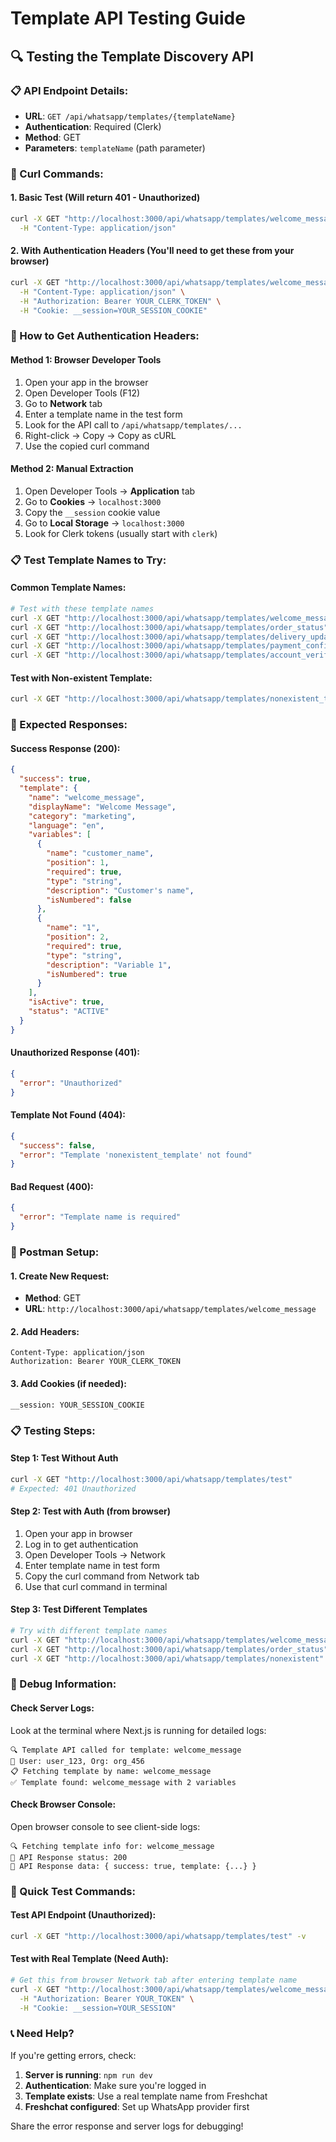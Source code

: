 # Template API Testing Guide

## 🔍 Testing the Template Discovery API

### **📋 API Endpoint Details:**
- **URL**: `GET /api/whatsapp/templates/{templateName}`
- **Authentication**: Required (Clerk)
- **Method**: GET
- **Parameters**: `templateName` (path parameter)

### **🚀 Curl Commands:**

#### **1. Basic Test (Will return 401 - Unauthorized)**
```bash
curl -X GET "http://localhost:3000/api/whatsapp/templates/welcome_message" \
  -H "Content-Type: application/json"
```

#### **2. With Authentication Headers (You'll need to get these from your browser)**
```bash
curl -X GET "http://localhost:3000/api/whatsapp/templates/welcome_message" \
  -H "Content-Type: application/json" \
  -H "Authorization: Bearer YOUR_CLERK_TOKEN" \
  -H "Cookie: __session=YOUR_SESSION_COOKIE"
```

### **🔧 How to Get Authentication Headers:**

#### **Method 1: Browser Developer Tools**
1. Open your app in the browser
2. Open Developer Tools (F12)
3. Go to **Network** tab
4. Enter a template name in the test form
5. Look for the API call to `/api/whatsapp/templates/...`
6. Right-click → Copy → Copy as cURL
7. Use the copied curl command

#### **Method 2: Manual Extraction**
1. Open Developer Tools → **Application** tab
2. Go to **Cookies** → `localhost:3000`
3. Copy the `__session` cookie value
4. Go to **Local Storage** → `localhost:3000`
5. Look for Clerk tokens (usually start with `clerk`)

### **📋 Test Template Names to Try:**

#### **Common Template Names:**
```bash
# Test with these template names
curl -X GET "http://localhost:3000/api/whatsapp/templates/welcome_message"
curl -X GET "http://localhost:3000/api/whatsapp/templates/order_status"
curl -X GET "http://localhost:3000/api/whatsapp/templates/delivery_update"
curl -X GET "http://localhost:3000/api/whatsapp/templates/payment_confirmation"
curl -X GET "http://localhost:3000/api/whatsapp/templates/account_verification"
```

#### **Test with Non-existent Template:**
```bash
curl -X GET "http://localhost:3000/api/whatsapp/templates/nonexistent_template"
```

### **🎯 Expected Responses:**

#### **Success Response (200):**
```json
{
  "success": true,
  "template": {
    "name": "welcome_message",
    "displayName": "Welcome Message",
    "category": "marketing",
    "language": "en",
    "variables": [
      {
        "name": "customer_name",
        "position": 1,
        "required": true,
        "type": "string",
        "description": "Customer's name",
        "isNumbered": false
      },
      {
        "name": "1",
        "position": 2,
        "required": true,
        "type": "string",
        "description": "Variable 1",
        "isNumbered": true
      }
    ],
    "isActive": true,
    "status": "ACTIVE"
  }
}
```

#### **Unauthorized Response (401):**
```json
{
  "error": "Unauthorized"
}
```

#### **Template Not Found (404):**
```json
{
  "success": false,
  "error": "Template 'nonexistent_template' not found"
}
```

#### **Bad Request (400):**
```json
{
  "error": "Template name is required"
}
```

### **🔧 Postman Setup:**

#### **1. Create New Request:**
- **Method**: GET
- **URL**: `http://localhost:3000/api/whatsapp/templates/welcome_message`

#### **2. Add Headers:**
```
Content-Type: application/json
Authorization: Bearer YOUR_CLERK_TOKEN
```

#### **3. Add Cookies (if needed):**
```
__session: YOUR_SESSION_COOKIE
```

### **📋 Testing Steps:**

#### **Step 1: Test Without Auth**
```bash
curl -X GET "http://localhost:3000/api/whatsapp/templates/test"
# Expected: 401 Unauthorized
```

#### **Step 2: Test with Auth (from browser)**
1. Open your app in browser
2. Log in to get authentication
3. Open Developer Tools → Network
4. Enter template name in test form
5. Copy the curl command from Network tab
6. Use that curl command in terminal

#### **Step 3: Test Different Templates**
```bash
# Try with different template names
curl -X GET "http://localhost:3000/api/whatsapp/templates/welcome_message"
curl -X GET "http://localhost:3000/api/whatsapp/templates/order_status"
curl -X GET "http://localhost:3000/api/whatsapp/templates/nonexistent"
```

### **🎯 Debug Information:**

#### **Check Server Logs:**
Look at the terminal where Next.js is running for detailed logs:
```
🔍 Template API called for template: welcome_message
👤 User: user_123, Org: org_456
📋 Fetching template by name: welcome_message
✅ Template found: welcome_message with 2 variables
```

#### **Check Browser Console:**
Open browser console to see client-side logs:
```
🔍 Fetching template info for: welcome_message
📡 API Response status: 200
📄 API Response data: { success: true, template: {...} }
```

### **🚀 Quick Test Commands:**

#### **Test API Endpoint (Unauthorized):**
```bash
curl -X GET "http://localhost:3000/api/whatsapp/templates/test" -v
```

#### **Test with Real Template (Need Auth):**
```bash
# Get this from browser Network tab after entering template name
curl -X GET "http://localhost:3000/api/whatsapp/templates/welcome_message" \
  -H "Authorization: Bearer YOUR_TOKEN" \
  -H "Cookie: __session=YOUR_SESSION"
```

### **📞 Need Help?**

If you're getting errors, check:
1. **Server is running**: `npm run dev`
2. **Authentication**: Make sure you're logged in
3. **Template exists**: Use a real template name from Freshchat
4. **Freshchat configured**: Set up WhatsApp provider first

Share the error response and server logs for debugging! 